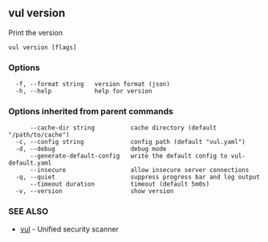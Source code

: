 ## vul version

Print the version

```
vul version [flags]
```

### Options

```
  -f, --format string   version format (json)
  -h, --help            help for version
```

### Options inherited from parent commands

```
      --cache-dir string          cache directory (default "/path/to/cache")
  -c, --config string             config path (default "vul.yaml")
  -d, --debug                     debug mode
      --generate-default-config   write the default config to vul-default.yaml
      --insecure                  allow insecure server connections
  -q, --quiet                     suppress progress bar and log output
      --timeout duration          timeout (default 5m0s)
  -v, --version                   show version
```

### SEE ALSO

* [vul](vul.md)	 - Unified security scanner

